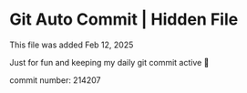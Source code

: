 # Git Auto Commit | Hidden File

This file was added Feb 12, 2025

Just for fun and keeping my daily git commit active 🤪

commit number: 214207
